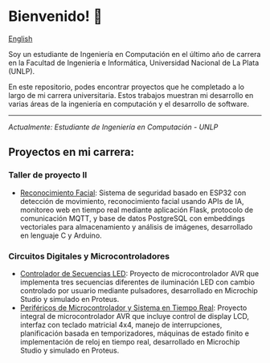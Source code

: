 # Bienvenido! 👋

[English](https://github.com/JuanMartinCB/JuanMartinCB-en-)

Soy un estudiante de Ingeniería en Computación en el último año de carrera en la Facultad de Ingeniería e Informática, Universidad Nacional de La Plata (UNLP).

En este repositorio, podes encontrar proyectos que he completado a lo largo de mi carrera universitaria. Estos trabajos muestran mi desarrollo en varias áreas de la ingeniería en computación y el desarrollo de software. 

---
*Actualmente: Estudiante de Ingeniería en Computación - UNLP*

## Proyectos en mi carrera:

### Taller de proyecto II
  * [Reconocimiento Facial](https://github.com/tpII/2024-G2-RECONOCIMIENTO-FACIAL): Sistema de seguridad basado en ESP32 con detección de movimiento, reconocimiento facial usando APIs de IA, monitoreo web en tiempo real mediante aplicación Flask, protocolo de comunicación MQTT, y base de datos PostgreSQL con embeddings vectoriales para almacenamiento y análisis de imágenes, desarrollado en lenguaje C y Arduino.

### Circuitos Digitales y Microcontroladores
  * [Controlador de Secuencias LED](https://github.com/JuanMartinCB/CDyM-LED-Sequence-Controller-Microcontroller-Programming): Proyecto de microcontrolador AVR que implementa tres secuencias diferentes de iluminación LED con cambio controlado por usuario mediante pulsadores, desarrollado en Microchip Studio y simulado en Proteus.
  * [Periféricos de Microcontrolador y Sistema en Tiempo Real](https://github.com/JuanMartinCB/CDyM-Microcontroller-Peripherals-Real-Time-System): Proyecto integral de microcontrolador AVR que incluye control de display LCD, interfaz con teclado matricial 4x4, manejo de interrupciones, planificación basada en temporizadores, máquinas de estado finito e implementación de reloj en tiempo real, desarrollado en Microchip Studio y simulado en Proteus.
